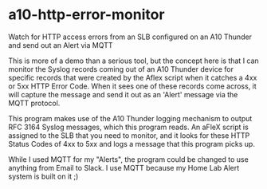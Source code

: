 # a10-http-error-monitor
Watch for HTTP access errors from an SLB configured on an A10 Thunder and send out an Alert via MQTT

This is more of a demo than a serious tool, but the concept here is that I can monitor the Syslog records coming out of
an A10 Thunder device for specific records that were created by the Aflex script when it catches a 4xx or 5xx HTTP Error
Code. When it sees one of these records come across, it will capture the message and send it out as an 'Alert' message via 
the MQTT protocol.

This program makes use of the A10 Thunder logging mechanism to output RFC 3164 Syslog messages, which this program reads. An aFleX script is assigned to the SLB that you need to monitor, and it looks for these HTTP Status Codes of 4xx to 5xx and logs a message that this program picks up.

While I used MQTT for my "Alerts", the program could be changed to use anything from Email to Slack.  I use MQTT because my Home Lab Alert system is built on it ;)
